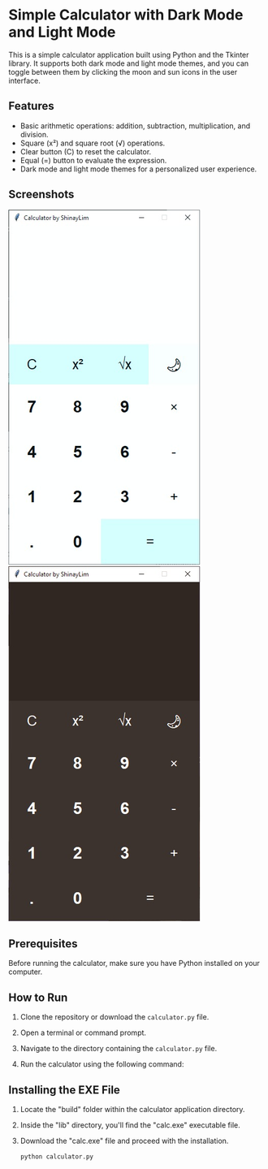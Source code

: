 # Simple Calculator with Dark Mode and Light Mode

This is a simple calculator application built using Python and the Tkinter library. It supports both dark mode and light mode themes, and you can toggle between them by clicking the moon and sun icons in the user interface.

## Features

- Basic arithmetic operations: addition, subtraction, multiplication, and division.
- Square (x²) and square root (√) operations.
- Clear button (C) to reset the calculator.
- Equal (=) button to evaluate the expression.
- Dark mode and light mode themes for a personalized user experience.

## Screenshots

![Calculator Light Mode](calc-light.png)     ![Calculator Dark Mode](calc-dark.png)

## Prerequisites

Before running the calculator, make sure you have Python installed on your computer.

## How to Run

1. Clone the repository or download the `calculator.py` file.

2. Open a terminal or command prompt.

3. Navigate to the directory containing the `calculator.py` file.

4. Run the calculator using the following command:

## Installing the EXE File
1. Locate the "build" folder within the calculator application directory.
   
2. Inside the "lib" directory, you'll find the "calc.exe" executable file.
   
3. Download the "calc.exe" file and proceed with the installation.

   ```bash
   python calculator.py

